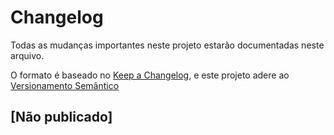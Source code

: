 # Changelog
Todas as mudanças importantes neste projeto estarão documentadas neste arquivo.

O formato é baseado no [Keep a Changelog](https://keepachangelog.com/pt-BR/1.0.0/), e este projeto adere ao [Versionamento Semântico](https://semver.org/spec/v2.0.0.html)

## [Não publicado]

